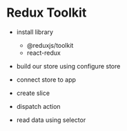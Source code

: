# Redux Toolkit

- install library 
    - @reduxjs/toolkit
    - react-redux

- build our store using configure store

- connect store to app

- create slice

- dispatch action

- read data using selector